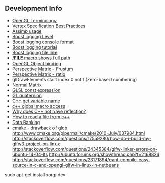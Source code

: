 Development Info
----------------
- [OpenGL Terminology](http://stackoverflow.com/a/166572)  
- [Vertex Specification Best Practices](https://www.opengl.org/wiki/Vertex_Specification_Best_Practices)  
- [Assimp usage](http://www.lighthouse3d.com/cg-topics/code-samples/importing-3d-models-with-assimp/)  
- [Boost logging Level](http://stackoverflow.com/a/22397685)  
- [Boost logging console format](http://stackoverflow.com/a/17473875)  
- [Boost logging tutorial](http://csfreebird.blogspot.com/2013/12/use-boost-log-step1.html)  
- [Boost logging file line](http://csfreebird.blogspot.com/2013/12/use-boost-log-step-8.html)  
- [/__FILE__ macro shows full path](http://stackoverflow.com/a/8488201)  
- [OpenGL Object binding](https://www.opengl.org/wiki/OpenGL_Object)  
- [Perspective Matrix - Frustum](http://www.songho.ca/opengl/gl_projectionmatrix.html)  
- [Perspective Matrix - ratio](http://ogldev.atspace.co.uk/www/tutorial12/tutorial12.html)
- glDrawElements start index 0 not 1 (Zero-based numbering)  
- [Normal Matrix](http://www.lighthouse3d.com/tutorials/glsl-tutorial/the-normal-matrix/)  
- [GLSL const expression](http://stackoverflow.com/a/17478629)  
- [GL quaternion](http://www.opengl-tutorial.org/intermediate-tutorials/tutorial-17-quaternions/#How_do_I_create_a_quaternion_in_GLSL__)
- [C++ get variable name](http://www.cplusplus.com/forum/beginner/11252/#msg53160)  
- [c++ global macro access](http://stackoverflow.com/a/1399076)  
- [Why does C++ not have reflection?](http://stackoverflow.com/a/359462)  
- [How to read a file from c++](http://insanecoding.blogspot.com/2011/11/how-to-read-in-file-in-c.html)  
- [Data Banking](http://www.gamasutra.com/view/feature/3984/delicious_data_baking.php)  
- [cmake - drawback of glob](http://stackoverflow.com/a/18538444)  
http://www.cmake.org/pipermail/cmake/2010-July/037984.html
http://stackoverflow.com/questions/17559280/how-do-i-build-my-glfw3-project-on-linux
http://stackoverflow.com/questions/24345384/glfw-linker-errors-on-ubuntu-14-04-lts
http://ubuntuforums.org/showthread.php?t=2168824
http://stackoverflow.com/questions/23171894/cant-compile-easy-source-in-c-and-opengl-glfw-in-linux-in-netbeans

sudo apt-get install xorg-dev